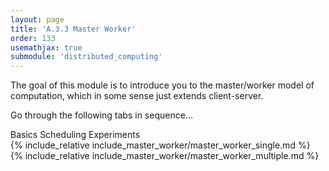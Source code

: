 ```yaml
---
layout: page
title: 'A.3.3 Master Worker'
order: 133
usemathjax: true
submodule: 'distributed_computing'
---
```


The goal of this module is to introduce you to the master/worker model of computation, which in some sense just extends client-server. 

Go through the following tabs in sequence...

<div class="ui pointing secondary menu">
  <a class="item " data-tab="basics">Basics</a>
  <a class="item " data-tab="scheduling">Scheduling Experiments</a>
</div>

<div markdown="1" class="ui tab segment active" data-tab="basics" >
  {% include_relative include_master_worker/master_worker_single.md %}
</div>
<div markdown="1" class="ui tab segment" data-tab="scheduling">
  {% include_relative include_master_worker/master_worker_multiple.md %}
</div>
